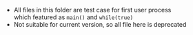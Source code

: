 - All files in this folder are test case for first user process  
which featured as `main()` and `while(true)`
- Not suitable for current version, so all file here is deprecated
